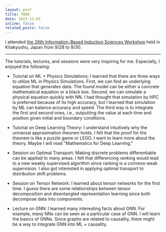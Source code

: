 ```yaml
---
layout: post
title: TODO
date: 2023-11-01
inline: false
related_posts: false
---
```


I attended [the 26th Information-Based Induction Sciences Workshop](https://ibisml.org/ibis2023/) held in Kitakyushu, Japan from 9/28 to 9/30.

***

The tutorials, lectures, and sessions were very inspiring for me. Especially, I enjoyed the following:

- Tutorial on ML × Physics Simulations: I learned that there are three ways to utilize ML in Physics Simulations. First, we can find an underlying equation that generates data. The found model can be either a concrete mathematical equation or a black box. Second, we can simulate a physical equation quickly with NN. I had thought that simulation by HPC is preferred because of its high accuracy, but I learned that simulation by ML can balance accuracy and speed. The third way is to integrate the first and second ones, i.e., outputting the value at each time and position given initial and boundary conditions.

- Tutorial on Deep Learning Theory: I understand intuitively why the universal approximation theorem holds. I felt that the proof for the theorem is like a puzzle game or LEGO. I want to learn more about the theory. Maybe I will read "Mathematics for Deep Learning."

- Session on Optimal Transport: Making discrete problems differentiable can be applied to many areas. I felt that differencing ranking would lead to a new weakly supervised algorithm since ranking is a common weak supervision. I also got interested in applying optimal transport to distribution shift problems.

- Session on Tensor Network: I learned about tensor networks for the first time. I guess there are some relationships between tensor decomposition and disentangled representation learning since both decompose data into components.

- Lecture on GNN: I learned many interesting facts about GNN. For example, many NNs can be seen as a particular case of GNN. I will learn the basics of GNNs. Since graphs are related to causality, there might be a way to integrate GNN into ML × causality.
